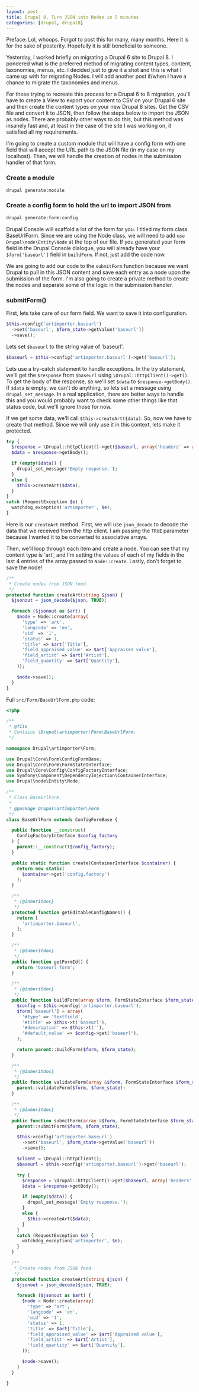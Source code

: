 ```yaml
---
layout: post
title: Drupal 8, Turn JSON into Nodes in 5 minutes
categories: [drupal, drupal8]
---
```


Preface: Lol, whoops. Forgot to post this for many, many months. Here it is for the sake of posterity. Hopefully it is still beneficial to someone.

Yesterday, I worked briefly on migrating a Drupal 6 site to Drupal 8. I pondered what is the preferred method of migrating content types, content, taxonomies, menus, etc. I decided just to give it a shot and this is what I came up with for migrating Nodes. I will add another post if/when I have a chance to migrate the taxonomies and menus.

For those trying to recreate this process for a Drupal 6 to 8 migration, you'll have to create a View to export your content to CSV on your Drupal 6 site and then create the content types on your new Drupal 8 sites. Get the CSV file and convert it to JSON, then follow the steps below to import the JSON as nodes. There are probably other ways to do this, but this method was insanely fast and, at least in the case of the site I was working on, it satisfied all my requirements.

I'm going to create a custom module that will have a config form with one field that will accept the URL path to the JSON file (in my case on my localhost). Then, we will handle the creation of nodes in the submission handler of that form.

### Create a module

```bash
drupal generate:module
```

### Create a config form to hold the url to import JSON from

```bash
drupal generate:form:config
```

Drupal Console will scaffold a lot of the form for you. I titled my form class BaseUrlForm. Since we are using the Node class, we will need to add `use Drupal\node\Entity\Node` at the top of our file. If you generated your form field in the Drupal Console dialogue, you will already have your `$form['baseurl']` field in `buildForm`. If not, just add the code now.

We are going to add our code to the `submitForm` function because we want Drupal to pull in this JSON content and save each entry as a node upon the submission of the form. I'm also going to create a private method to create the nodes and separate some of the logic in the submission handler.

### submitForm()

First, lets take care of our form field. We want to save it into configuration.

```php
$this->config('artimporter.baseurl')
  ->set('baseurl', $form_state->getValue('baseurl'))
  ->save();
```

Lets set `$baseurl` to the string value of 'baseurl'.

```php
$baseurl = $this->config('artimporter.baseurl')->get('baseurl');
```

Lets use a try-catch statement to handle exceptions. In the try statement, we'll get the `$response` from `$baseurl` using `\Drupal::httpClient()->get()`. To get the body of the response, so we'll set `$data` to `$response->getBody()`. If `$data` is empty, we can't do anything, so lets set a message using `drupal_set_message`. In a real application, there are better ways to handle this and you would probably want to check some other things like that status code, but we'll ignore those for now.

If we get some data, we'll call `$this->createArt($data)`. So, now we have to create that method. Since we will only use it in this context, lets make it protected.

```php
try {
  $response = \Drupal::httpClient()->get($baseurl, array('headers' => array('Accept' => 'text/plain')));
  $data = $response->getBody();

  if (empty($data)) {
    drupal_set_message('Empty response.');
  }
  else {
    $this->createArt($data);
  }
}
catch (RequestException $e) {
  watchdog_exception('artimporter', $e);
}
```

Here is our `createArt` method. First, we will use `json_decode` to decode the data that we received from the http client. I am passing the `TRUE` parameter because I wanted it to be converted to associative arrays.

Then, we'll loop through each item and create a node. You can see that my content type is 'art', and I'm setting the values of each of my fields in the last 4 entries of the array passed to `Node::create`. Lastly, don't forget to save the node!

```php
/**
 * Create nodes from JSON feed.
 */
protected function createArt(string $json) {
  $jsonout = json_decode($json, TRUE);

  foreach ($jsonout as $art) {
    $node = Node::create(array(
      'type' => 'art',
      'langcode' => 'en',
      'uid' => '1',
      'status' => 1,
      'title' => $art['Title'],
      'field_appraised_value' => $art['Appraised value'],
      'field_artist' => $art['Artist'],
      'field_quantity' => $art['Quantity'],
    ));

    $node->save();
  }
}
```

Full `src/Form/BaseUrlForm.php` code:

```php
<?php

/**
 * @file
 * Contains \Drupal\artimporter\Form\BaseUrlForm.
 */

namespace Drupal\artimporter\Form;

use Drupal\Core\Form\ConfigFormBase;
use Drupal\Core\Form\FormStateInterface;
use Drupal\Core\Config\ConfigFactoryInterface;
use Symfony\Component\DependencyInjection\ContainerInterface;
use Drupal\node\Entity\Node;

/**
 * Class BaseUrlForm.
 *
 * @package Drupal\artimporter\Form
 */
class BaseUrlForm extends ConfigFormBase {

  public function __construct(
    ConfigFactoryInterface $config_factory
  ) {
    parent::__construct($config_factory);
  }

  public static function create(ContainerInterface $container) {
    return new static(
      $container->get('config.factory')
    );
  }

  /**
   * {@inheritdoc}
   */
  protected function getEditableConfigNames() {
    return [
      'artimporter.baseurl',
    ];
  }

  /**
   * {@inheritdoc}
   */
  public function getFormId() {
    return 'baseurl_form';
  }

  /**
   * {@inheritdoc}
   */
  public function buildForm(array $form, FormStateInterface $form_state) {
    $config = $this->config('artimporter.baseurl');
    $form['baseurl'] = array(
      '#type' => 'textfield',
      '#title' => $this->t('baseurl'),
      '#description' => $this->t(''),
      '#default_value' => $config->get('baseurl'),
    );

    return parent::buildForm($form, $form_state);
  }

  /**
   * {@inheritdoc}
   */
  public function validateForm(array &$form, FormStateInterface $form_state) {
    parent::validateForm($form, $form_state);
  }

  /**
   * {@inheritdoc}
   */
  public function submitForm(array &$form, FormStateInterface $form_state) {
    parent::submitForm($form, $form_state);

    $this->config('artimporter.baseurl')
      ->set('baseurl', $form_state->getValue('baseurl'))
      ->save();

    $client = \Drupal::httpClient();
    $baseurl = $this->config('artimporter.baseurl')->get('baseurl');

    try {
      $response = \Drupal::httpClient()->get($baseurl, array('headers' => array('Accept' => 'text/plain')));
      $data = $response->getBody();

      if (empty($data)) {
        drupal_set_message('Empty response.');
      }
      else {
        $this->createArt($data);
      }
    }
    catch (RequestException $e) {
      watchdog_exception('artimporter', $e);
    }
  }

  /**
   * Create nodes from JSON feed.
   */
  protected function createArt(string $json) {
    $jsonout = json_decode($json, TRUE);

    foreach ($jsonout as $art) {
      $node = Node::create(array(
        'type' => 'art',
        'langcode' => 'en',
        'uid' => '1',
        'status' => 1,
        'title' => $art['Title'],
        'field_appraised_value' => $art['Appraised value'],
        'field_artist' => $art['Artist'],
        'field_quantity' => $art['Quantity'],
      ));

      $node->save();
    }
  }

}
```
